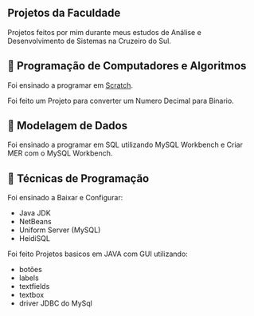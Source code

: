 ## Projetos da Faculdade

Projetos feitos por mim durante meus estudos de Análise e Desenvolvimento de Sistemas na Cruzeiro do Sul.

## 📝 Programação de Computadores e Algoritmos
Foi ensinado a programar em [Scratch](https://scratch.mit.edu/).

Foi feito um Projeto para converter um Numero Decimal para Binario.

## 📝 Modelagem de Dados
Foi ensinado a programar em SQL utilizando MySQL Workbench e Criar MER com o MySQL Workbench.

## 📝 Técnicas de Programação

Foi ensinado a Baixar e Configurar:

- Java JDK
- NetBeans
- Uniform Server (MySQL)
- HeidiSQL

Foi feito Projetos basicos em JAVA com GUI utilizando:

- botões
- labels
- textfields
- textbox
- driver JDBC do MySql